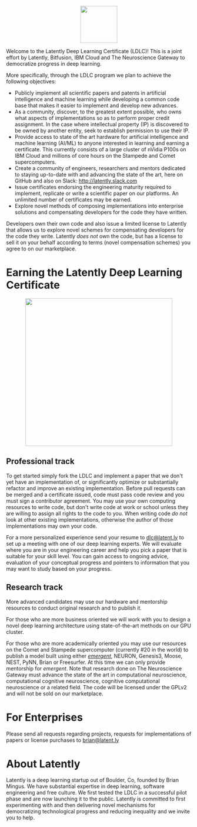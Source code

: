 <p align="center"><img src="https://latentdotly.files.wordpress.com/2017/04/latently_300.png?w=525&h=525" width="100"></p>

Welcome to the Latently Deep Learning Certificate (LDLC)! This is a joint effort by Latently, Bitfusion, IBM Cloud and The Neuroscience Gateway to democratize progress in deep learning.

More specifically, through the LDLC program we plan to achieve the following objectives:

* Publicly implement all scientific papers and patents in artificial intelligence and machine learning while developing a common code base that makes it easier to implement and develop new advances.
* As a community, discover, to the greatest extent possible, who owns what aspects of implementations so as to perform proper credit assignment. In the case where intellectual property (IP) is discovered to be owned by another entity, seek to establish permission to use their IP.
* Provide access to state of the art hardware for artificial intelligence and machine learning (AI/ML) to anyone interested in learning and earning a certificate. This currently consists of a large cluster of nVidia P100s on IBM Cloud and millions of core hours on the Stampede and Comet supercomputers.
* Create a community of engineers, researchers and mentors dedicated to staying up-to-date with and advancing the state of the art, here on GitHub and also on Slack: http://latently.slack.com
* Issue certificates endorsing the engineering maturity required to implement, replicate or write a scientific paper on our platforms. An unlimited number of certificates may be earned.
* Explore novel methods of composing implementations into enterprise solutions and compensating developers for the code they have written.

Developers own their own code and also issue a limited license to Latently that allows us to explore novel schemes for compensating developers for the code they write. Latently *does not* own the code, but has a license to sell it on your behalf according to terms (novel compensation schemes) you agree to on our marketplace.

# Earning the Latently Deep Learning Certificate

<p align="center"><img src="https://raw.githubusercontent.com/Latently/DLC/master/LatentlyDeepLearningCertVER2RGB.png" width="400"></p>


## Professional track

To get started simply fork the LDLC and implement a paper that we don't yet have an implementation of, or significantly optimize or substantially refactor and improve an existing implementation. Before pull requests can be merged and a certificate issued, code must pass code review and you must sign a contributor agreement. You may use your own computing resources to write code, but don't write code at work or school unless they are willing to assign all rights to the code to you. When writing code *do not* look at other existing implementations, otherwise the author of those implementations may own your code.

For a more personalized experience send your resume to dlc@latent.ly to set up a meeting with one of our deep learning experts. We will evaluate where you are in your engineering career and help you pick a paper that is suitable for your skill level. You can gain access to ongoing advice, evaluation of your conceptual progress and pointers to information that you may want to study based on your progress.

## Research track

More advanced candidates may use our hardware and mentorship resources to conduct original research and to publish it. 

For those who are more business oriented we will work with you to design a novel deep learning architecture using state-of-the-art methods on our GPU cluster.

For those who are more academically oriented you may use our resources on the Comet and Stampede supercomputer (currently #20 in the world) to publish a model built using either [*emergent*](http://grey.colorado.edu/emergent), NEURON, Genesis3, Moose, NEST, PyNN, Brian or Freesurfer. At this time we can only provide mentorship for *emergent*. Note that research done on The Neuroscience Gateway must advance the state of the art in computational neuroscience, computational cognitive neuroscience, cognitive computational neuroscience or a related field. The code will be licensed under the GPLv2 and will not be sold on our marketplace.

# For Enterprises

Please send all requests regarding projects, requests for implementations of papers or license purchases to brian@latent.ly

# About Latently

Latently is a deep learning startup out of Boulder, Co, founded by Brian Mingus. We have substantial expertise in deep learning, software engineering and free culture. We first tested the LDLC in a successful pilot phase and are now launching it to the public. Latently is committed to first experimenting with and then delivering novel mechanisms for democratizing technological progress and reducing inequality and we invite you to help.
